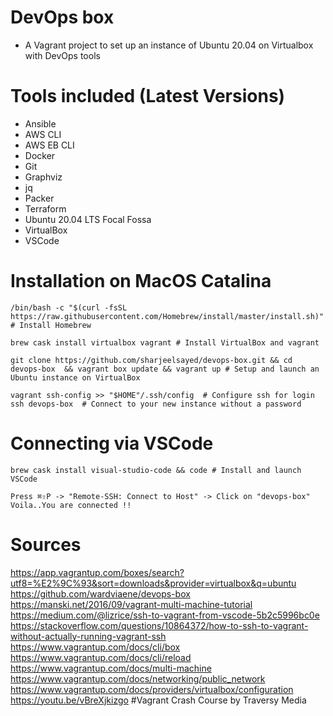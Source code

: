 # DevOps box

- A Vagrant project to set up an instance of Ubuntu 20.04 on Virtualbox with DevOps tools

# Tools included (Latest Versions)

- Ansible
- AWS CLI
- AWS EB CLI
- Docker
- Git
- Graphviz
- jq
- Packer
- Terraform
- Ubuntu 20.04 LTS Focal Fossa
- VirtualBox
- VSCode

# Installation on MacOS Catalina

```shell
/bin/bash -c "$(curl -fsSL https://raw.githubusercontent.com/Homebrew/install/master/install.sh)" # Install Homebrew

brew cask install virtualbox vagrant # Install VirtualBox and vagrant

git clone https://github.com/sharjeelsayed/devops-box.git && cd devops-box  && vagrant box update && vagrant up # Setup and launch an Ubuntu instance on VirtualBox

vagrant ssh-config >> "$HOME"/.ssh/config  # Configure ssh for login
ssh devops-box  # Connect to your new instance without a password
```

# Connecting via VSCode

```shell
brew cask install visual-studio-code && code # Install and launch VSCode

Press ⌘⇧P -> "Remote-SSH: Connect to Host" -> Click on "devops-box"
Voila..You are connected !!
```

# Sources

https://app.vagrantup.com/boxes/search?utf8=%E2%9C%93&sort=downloads&provider=virtualbox&q=ubuntu  
https://github.com/wardviaene/devops-box  
https://manski.net/2016/09/vagrant-multi-machine-tutorial  
https://medium.com/@lizrice/ssh-to-vagrant-from-vscode-5b2c5996bc0e  
https://stackoverflow.com/questions/10864372/how-to-ssh-to-vagrant-without-actually-running-vagrant-ssh  
https://www.vagrantup.com/docs/cli/box  
https://www.vagrantup.com/docs/cli/reload  
https://www.vagrantup.com/docs/multi-machine  
https://www.vagrantup.com/docs/networking/public_network  
https://www.vagrantup.com/docs/providers/virtualbox/configuration  
https://youtu.be/vBreXjkizgo #Vagrant Crash Course by Traversy Media
